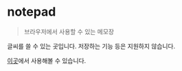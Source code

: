 # notepad

> 브라우저에서 사용할 수 있는 메모장

글씨를 쓸 수 있는 곳입니다. 저장하는 기능 등은 지원하지 않습니다.

[이곳](https://junhg0211.github.io/notepad)에서 사용해볼 수 있습니다.
